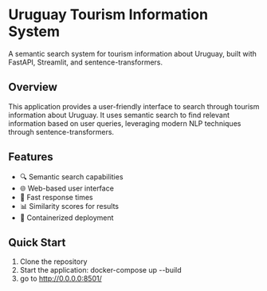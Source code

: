# Uruguay Tourism Information System

A semantic search system for tourism information about Uruguay, built with FastAPI, Streamlit, and sentence-transformers.

## Overview

This application provides a user-friendly interface to search through tourism information about Uruguay. It uses semantic search to find relevant information based on user queries, leveraging modern NLP techniques through sentence-transformers.

## Features

- 🔍 Semantic search capabilities
- 🌐 Web-based user interface
- 🚀 Fast response times
- 📊 Similarity scores for results
- 🐳 Containerized deployment

## Quick Start

1. Clone the repository
2. Start the application: docker-compose up --build
3. go to http://0.0.0.0:8501/
